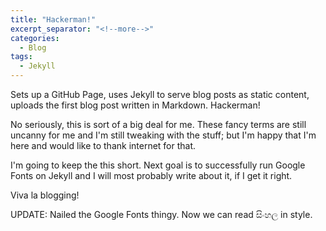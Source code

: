 ```yaml
---
title: "Hackerman!"
excerpt_separator: "<!--more-->"
categories:
  - Blog
tags:
  - Jekyll
---
```


Sets up a GitHub Page, uses Jekyll to serve blog posts as static content, uploads the first blog post written in Markdown. Hackerman!

<!--more-->

No seriously, this is sort of a big deal for me. These fancy terms are still uncanny for me and I'm still tweaking with the stuff; but I'm happy that I'm here and would like to thank internet for that.

I'm going to keep the this short. Next goal is to successfully run Google Fonts on Jekyll and I will most probably write about it, if I get it right.

Viva la blogging!

UPDATE: Nailed the Google Fonts thingy. Now we can read සිංහල in style.